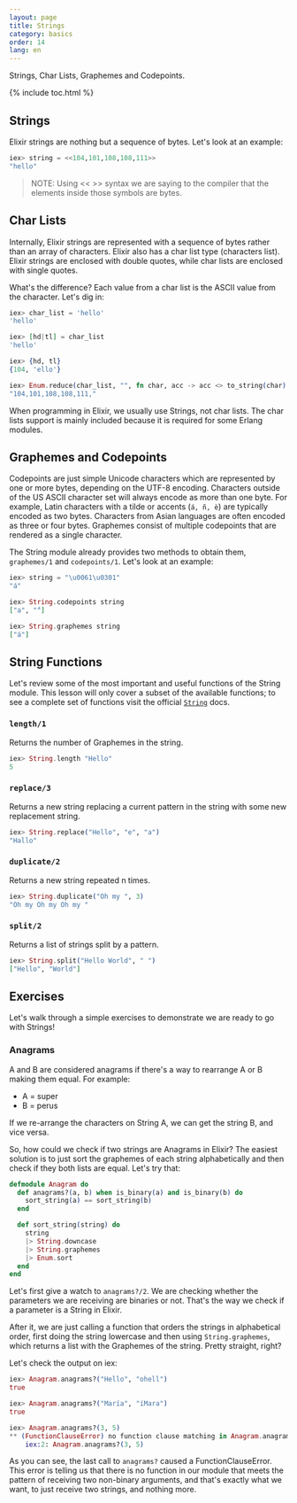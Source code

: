```yaml
---
layout: page
title: Strings
category: basics
order: 14
lang: en
---
```


Strings, Char Lists, Graphemes and Codepoints.

{% include toc.html %}

## Strings

Elixir strings are nothing but a sequence of bytes. Let's look at an example:

```elixir
iex> string = <<104,101,108,108,111>>
"hello"
```

>NOTE: Using << >> syntax we are saying to the compiler that the elements inside those symbols are bytes.

## Char Lists

Internally, Elixir strings are represented with a sequence of bytes rather than an array of characters. Elixir also has a char list type (characters list). Elixir strings are enclosed with double quotes, while char lists are enclosed with single quotes.

What's the difference? Each value from a char list is the ASCII value from the character. Let's dig in:

```elixir
iex> char_list = 'hello'
'hello'

iex> [hd|tl] = char_list
'hello'

iex> {hd, tl}
{104, 'ello'}

iex> Enum.reduce(char_list, "", fn char, acc -> acc <> to_string(char) <> "," end)
"104,101,108,108,111,"
```

When programming in Elixir, we usually use Strings, not char lists. The char lists support is mainly included because it is required for some Erlang modules.

## Graphemes and Codepoints

Codepoints are just simple Unicode characters which are represented by one or more bytes, depending on the UTF-8 encoding. Characters outside of the US ASCII character set will always encode as more than one byte. For example, Latin characters with a tilde or accents (`á, ñ, è`) are typically encoded as two bytes. Characters from Asian languages are often encoded as three or four bytes. Graphemes consist of multiple codepoints that are rendered as a single character.

The String module already provides two methods to obtain them, `graphemes/1` and `codepoints/1`. Let's look at an example:

```elixir
iex> string = "\u0061\u0301"
"á"

iex> String.codepoints string
["a", "́"]

iex> String.graphemes string
["á"]
```

## String Functions

Let's review some of the most important and useful functions of the String module. This lesson will only cover a subset of the available functions; to see a complete set of functions visit the official [`String`](http://elixir-lang.org/docs/stable/elixir/String.html) docs.

### `length/1`

Returns the number of Graphemes in the string.

```elixir
iex> String.length "Hello"
5
```

### `replace/3`

Returns a new string replacing a current pattern in the string with some new replacement string.

```elixir
iex> String.replace("Hello", "e", "a")
"Hallo"
```

### `duplicate/2`

Returns a new string repeated n times.

```elixir
iex> String.duplicate("Oh my ", 3)
"Oh my Oh my Oh my "
```

### `split/2`

Returns a list of strings split by a pattern.

```elixir
iex> String.split("Hello World", " ")
["Hello", "World"]
```

## Exercises

Let's walk through a simple exercises to demonstrate we are ready to go with Strings!

### Anagrams

A and B are considered anagrams if there's a way to rearrange A or B making them equal. For example:

+ A = super
+ B = perus 

If we re-arrange the characters on String A, we can get the string B, and vice versa.

So, how could we check if two strings are Anagrams in Elixir?  The easiest solution is to just sort the graphemes of each string alphabetically and then check if they both lists are equal. Let's try that:

```elixir
defmodule Anagram do
  def anagrams?(a, b) when is_binary(a) and is_binary(b) do
    sort_string(a) == sort_string(b)
  end

  def sort_string(string) do
    string
    |> String.downcase
    |> String.graphemes
    |> Enum.sort
  end
end
```

Let's first give a watch to `anagrams?/2`. We are checking whether the parameters we are receiving are binaries or not. That's the way we check if a parameter is a String in Elixir.

After it, we are just calling a function that orders the strings in alphabetical order, first doing the string lowercase and then using `String.graphemes`, which returns a list with the Graphemes of the string. Pretty straight, right?

Let's check the output on iex:

```elixir
iex> Anagram.anagrams?("Hello", "ohell")
true

iex> Anagram.anagrams?("María", "íMara")
true

iex> Anagram.anagrams?(3, 5)
** (FunctionClauseError) no function clause matching in Anagram.anagrams?/2
    iex:2: Anagram.anagrams?(3, 5)
```

As you can see, the last call to `anagrams?` caused a FunctionClauseError. This error is telling us that there is no function in our module that meets the pattern of receiving two non-binary arguments, and that's exactly what we want, to just receive two strings, and nothing more.
